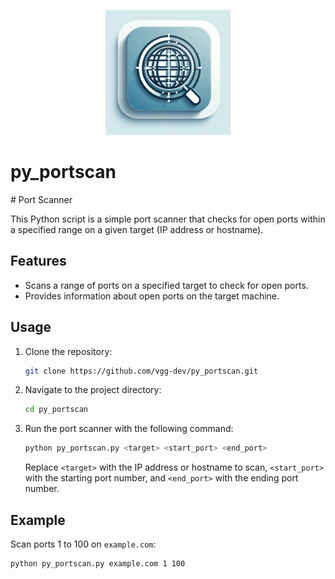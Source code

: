<p align="center">
<img src="py_scanner_icon.png" alt="Port Scanner" width="200" height="200"/>

# py_portscan
</p>
# Port Scanner

This Python script is a simple port scanner that checks for open ports within a specified range on a given target (IP address or hostname).

## Features

- Scans a range of ports on a specified target to check for open ports.
- Provides information about open ports on the target machine.

## Usage

1. Clone the repository:

    ```bash
    git clone https://github.com/vgg-dev/py_portscan.git
    ```

2. Navigate to the project directory:

    ```bash
    cd py_portscan
    ```

3. Run the port scanner with the following command:

    ```bash
    python py_portscan.py <target> <start_port> <end_port>
    ```

    Replace `<target>` with the IP address or hostname to scan, `<start_port>` with the starting port number, and `<end_port>` with the ending port number.

## Example

Scan ports 1 to 100 on `example.com`:

```bash
python py_portscan.py example.com 1 100
